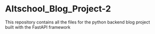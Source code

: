 # Altschool_Blog_Project-2
This repository contains all the files for the python backend blog project built with the FastAPI framework
